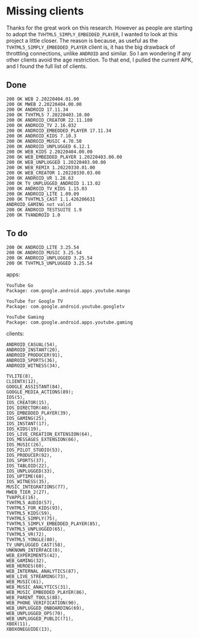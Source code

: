 # Missing clients

Thanks for the great work on this research. However as people are starting to
adopt the `TVHTML5_SIMPLY_EMBEDDED_PLAYER`, I wanted to look at this project a
little closer. The reason is because, as useful as the
`TVHTML5_SIMPLY_EMBEDDED_PLAYER` client is, it has the big drawback of
throttling connections, unlike `ANDROID` and similar. So I am wondering if any
other clients avoid the age restriction. To that end, I pulled the current APK,
and I found the full list of clients.

## Done

~~~
200 OK WEB 2.20220404.01.00
200 OK MWEB 2.20220404.00.00
200 OK ANDROID 17.11.34
200 OK TVHTML5 7.20220403.10.00
200 OK ANDROID_CREATOR 22.11.100
200 OK ANDROID_TV 2.16.032
200 OK ANDROID_EMBEDDED_PLAYER 17.11.34
200 OK ANDROID_KIDS 7.10.3
200 OK ANDROID_MUSIC 4.70.50
200 OK ANDROID_UNPLUGGED 6.12.1
200 OK WEB_KIDS 2.20220404.00.00
200 OK WEB_EMBEDDED_PLAYER 1.20220403.00.00
200 OK WEB_UNPLUGGED 1.20220403.00.00
200 OK WEB_REMIX 1.20220330.01.00
200 OK WEB_CREATOR 1.20220330.03.00
200 OK ANDROID_VR 1.28.63
200 OK TV_UNPLUGGED_ANDROID 1.13.02
200 OK ANDROID_TV_KIDS 1.15.03
200 OK ANDROID_LITE 1.09.09
200 OK TVHTML5_CAST 1.1.426206631
ANDROID_GAMING not valid
200 OK ANDROID_TESTSUITE 1.9
200 OK TVANDROID 1.0
~~~

## To do

~~~
200 OK ANDROID_LITE 3.25.54
200 OK ANDROID_MUSIC 3.25.54
200 OK ANDROID_UNPLUGGED 3.25.54
200 OK TVHTML5_UNPLUGGED 3.25.54
~~~

apps:

~~~
YouTube Go
Package: com.google.android.apps.youtube.mango

YouTube for Google TV
Package: com.google.android.youtube.googletv

YouTube Gaming
Package: com.google.android.apps.youtube.gaming
~~~

clients:

~~~
ANDROID_CASUAL(54),
ANDROID_INSTANT(20),
ANDROID_PRODUCER(91),
ANDROID_SPORTS(36),
ANDROID_WITNESS(34),

TVLITE(8),
CLIENTX(12),
GOOGLE_ASSISTANT(84),
GOOGLE_MEDIA_ACTIONS(89);
IOS(5),
IOS_CREATOR(15),
IOS_DIRECTOR(40),
IOS_EMBEDDED_PLAYER(39),
IOS_GAMING(25),
IOS_INSTANT(17),
IOS_KIDS(19),
IOS_LIVE_CREATION_EXTENSION(64),
IOS_MESSAGES_EXTENSION(66),
IOS_MUSIC(26),
IOS_PILOT_STUDIO(53),
IOS_PRODUCER(92),
IOS_SPORTS(37),
IOS_TABLOID(22),
IOS_UNPLUGGED(33),
IOS_UPTIME(68),
IOS_WITNESS(35),
MUSIC_INTEGRATIONS(77),
MWEB_TIER_2(27),
TVAPPLE(16),
TVHTML5_AUDIO(57),
TVHTML5_FOR_KIDS(93),
TVHTML5_KIDS(59),
TVHTML5_SIMPLY(75),
TVHTML5_SIMPLY_EMBEDDED_PLAYER(85),
TVHTML5_UNPLUGGED(65),
TVHTML5_VR(72),
TVHTML5_YONGLE(80),
TV_UNPLUGGED_CAST(58),
UNKNOWN_INTERFACE(0),
WEB_EXPERIMENTS(42),
WEB_GAMING(32),
WEB_HEROES(60),
WEB_INTERNAL_ANALYTICS(87),
WEB_LIVE_STREAMING(73),
WEB_MUSIC(61),
WEB_MUSIC_ANALYTICS(31),
WEB_MUSIC_EMBEDDED_PLAYER(86),
WEB_PARENT_TOOLS(88),
WEB_PHONE_VERIFICATION(90),
WEB_UNPLUGGED_ONBOARDING(69),
WEB_UNPLUGGED_OPS(70),
WEB_UNPLUGGED_PUBLIC(71),
XBOX(11),
XBOXONEGUIDE(13),
~~~
